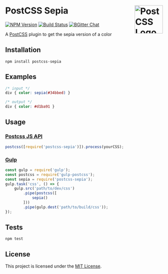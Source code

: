 # PostCSS Sepia [<img src="https://postcss.github.io/postcss/logo.svg" alt="PostCSS Logo" width="90" height="90" align="right">](https://github.com/postcss/postcss)
[![NPM Version](https://img.shields.io/npm/v/postcss-sepia.svg)](https://www.npmjs.com/package/postcss-sepia)
[![Build Status](https://travis-ci.org/arpadHegedus/postcss-sepia.svg?branch=master)](https://travis-ci.org/arpadHegedus/postcss-sepia)
[![BGitter Chat](https://img.shields.io/badge/chat-gitter-blue.svg)](https://gitter.im/postcss/postcss)

A [PostCSS](https://github.com/postcss/postcss) plugin to get the sepia version of a color


## Installation

```
npm install postcss-sepia
```

## Examples

```css
/* input */
div { color: sepia(#34bbed) }
```
```css
/* output */
div { color: #d1ba91 }
```

## Usage

### [Postcss JS API](https://github.com/postcss/postcss#js-api)

```js
postcss([require('postcss-sepia')]).process(yourCSS);
```

### [Gulp](https://github.com/gulpjs/gulp)

```js
const gulp = require('gulp');
const postcss = require('gulp-postcss');
const sepia = require('postcss-sepia');
gulp.task('css', () => {
    gulp.src('path/to/dev/css')
        .pipe(postcss([
            sepia()
        ]))
        .pipe(gulp.dest('path/to/build/css'));
});
```

## Tests

```
npm test
```

## License
This project is licensed under the [MIT License](./LICENSE).
